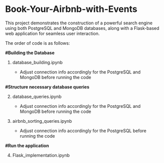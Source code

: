 # Book-Your-Airbnb-with-Events
This project demonstrates the construction of a powerful search engine using both PostgreSQL and MongoDB databases, along with a Flask-based web application for seamless user interaction.

The order of code is as follows:

**#Building the Database**
1) database_building.ipynb
  
   - Adjust connection info accordingly for the PostgreSQL and MongoDB before running the code

**#Structure necessary database queries**

2) database_queries.ipynb
   
    - Adjust connection info accordingly for the PostgreSQL and MongoDB before running the code
3) airbnb_sorting_queries.ipynb

    - Adjust connection info accordingly for the PostgreSQL before running the code

**#Run the application**

4) Flask_implementation.ipynb
